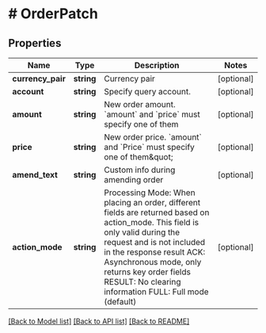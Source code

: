 # # OrderPatch

## Properties

Name | Type | Description | Notes
------------ | ------------- | ------------- | -------------
**currency_pair** | **string** | Currency pair | [optional] 
**account** | **string** | Specify query account. | [optional] 
**amount** | **string** | New order amount. &#x60;amount&#x60; and &#x60;price&#x60; must specify one of them | [optional] 
**price** | **string** | New order price. &#x60;amount&#x60; and &#x60;Price&#x60; must specify one of them\&quot; | [optional] 
**amend_text** | **string** | Custom info during amending order | [optional] 
**action_mode** | **string** | Processing Mode: When placing an order, different fields are returned based on action_mode. This field is only valid during the request and is not included in the response result ACK: Asynchronous mode, only returns key order fields RESULT: No clearing information FULL: Full mode (default) | [optional] 

[[Back to Model list]](../../README.md#documentation-for-models) [[Back to API list]](../../README.md#documentation-for-api-endpoints) [[Back to README]](../../README.md)
